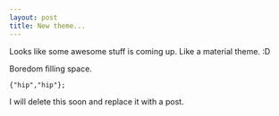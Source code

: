 ```yaml
---
layout: post
title: New theme...
---
```


Looks like some awesome stuff is coming up.  Like a material theme. :D

Boredom filling space.

    {"hip","hip"};

I will delete this soon and replace it with a post.